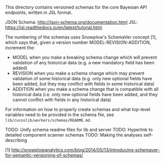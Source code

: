 This directory contains versioned schemas for the core Bayesian API
endpoints, written in JSL format.

JSON Schema: http://json-schema.org/documentation.html
JSL: https://jsl.readthedocs.io/en/latest/tutorial.html

The numbering of the schemas uses Snowplow's SchemaVer concept [1], which says
that, given a version number MODEL-REVISION-ADDITION, increment the:

* MODEL when you make a breaking schema change which will prevent validation
  of any historical data (e.g. a new mandatory field has been added)
* REVISION when you make a schema change which may prevent validation of
  some historical data (e.g. only new optional fields have been added, but they
  may conflict with fields in some historical data)
* ADDITION when you make a schema change that is compatible with all
  historical data (i.e. only new optional fields have been added, and they
  cannot conflict with fields in any historical data)

For information on how to properly create schemas and what top-level variables
need to be provided in the schema file, see `lib/cucoslib/workers/schemas/README.md`.

TODO: Unify schema readme files for lib and server
TODO: Hyperlink to detailed component scanner schemas
TODO: Making the analyses self-describing

[1] http://snowplowanalytics.com/blog/2014/05/13/introducing-schemaver-for-semantic-versioning-of-schemas/
